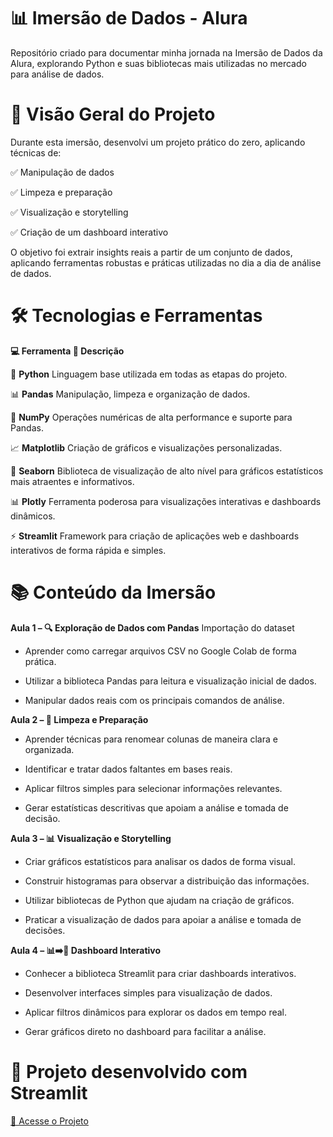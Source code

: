 # 📊 **Imersão de Dados - Alura**

Repositório criado para documentar minha jornada na Imersão de Dados da Alura, explorando Python e suas bibliotecas mais utilizadas no mercado para análise de dados.


# 🚀 **Visão Geral do Projeto**

<p>Durante esta imersão, desenvolvi um projeto prático do zero, aplicando técnicas de:

✅ Manipulação de dados

✅ Limpeza e preparação

✅ Visualização e storytelling

✅ Criação de um dashboard interativo</p>

O objetivo foi extrair insights reais a partir de um conjunto de dados, aplicando ferramentas robustas e práticas utilizadas no dia a dia de análise de dados.


# 🛠️ **Tecnologias e Ferramentas**

**💻 Ferramenta	📌 Descrição**

🐍 **Python**	Linguagem base utilizada em todas as etapas do projeto.

📊 **Pandas**	Manipulação, limpeza e organização de dados.

🔢 **NumPy**	Operações numéricas de alta performance e suporte para Pandas.

📈 **Matplotlib**	Criação de gráficos e visualizações personalizadas.

🎨 **Seaborn**	Biblioteca de visualização de alto nível para gráficos estatísticos mais atraentes e informativos.

📊 **Plotly**	Ferramenta poderosa para visualizações interativas e dashboards dinâmicos.

⚡ **Streamlit**	Framework para criação de aplicações web e dashboards interativos de forma rápida e simples.


# 📚 **Conteúdo da Imersão**

**Aula 1 – 🔍 Exploração de Dados com Pandas**
Importação do dataset

- Aprender como carregar arquivos CSV no Google Colab de forma prática.

- Utilizar a biblioteca Pandas para leitura e visualização inicial de dados.

- Manipular dados reais com os principais comandos de análise.

**Aula 2 – 🧹 Limpeza e Preparação**

- Aprender técnicas para renomear colunas de maneira clara e organizada.

- Identificar e tratar dados faltantes em bases reais.

- Aplicar filtros simples para selecionar informações relevantes.

- Gerar estatísticas descritivas que apoiam a análise e tomada de decisão.

**Aula 3 – 📊 Visualização e Storytelling**

- Criar gráficos estatísticos para analisar os dados de forma visual.

- Construir histogramas para observar a distribuição das informações.

- Utilizar bibliotecas de Python que ajudam na criação de gráficos.

- Praticar a visualização de dados para apoiar a análise e tomada de decisões.

**Aula 4 – 📊➡️📲 Dashboard Interativo**

- Conhecer a biblioteca Streamlit para criar dashboards interativos.

- Desenvolver interfaces simples para visualização de dados.

- Aplicar filtros dinâmicos para explorar os dados em tempo real.

- Gerar gráficos direto no dashboard para facilitar a análise.

# 📁 Projeto desenvolvido com Streamlit 

<a href="https://imersao-dadosalura.streamlit.app/">🔗 Acesse o Projeto</a>


